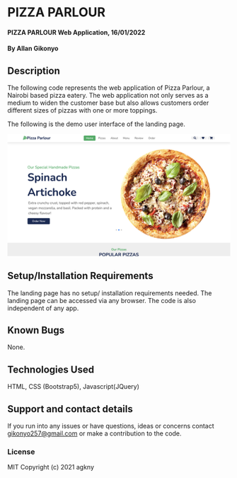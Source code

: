 # PIZZA PARLOUR
#### PIZZA PARLOUR Web Application, 16/01/2022
#### By Allan Gikonyo
## Description
The following code represents the web application of Pizza Parlour, a Nairobi based pizza eatery. The web application not only serves as a medium to widen the customer base but also allows customers order different sizes of pizzas with one or more toppings. 

 The following is the demo user interface of the landing page. 

 ![PizzaPlace](./img/pizza-parlour-reference.jpeg)

<!-- ![Pizza Place](./img/pizza parlour reference.png) -->

## Setup/Installation Requirements
The landing page has no setup/ installation requirements needed. The landing page can be accessed via any browser. The code is also independent of any app. 

## Known Bugs
None. 

## Technologies Used
HTML, CSS (Bootstrap5),  Javascript(JQuery)
## Support and contact details
If you run into any issues or have questions, ideas or concerns contact gikonyo257@gmail.com or make a contribution to the code.
### License
MIT 
Copyright (c) 2021 agkny